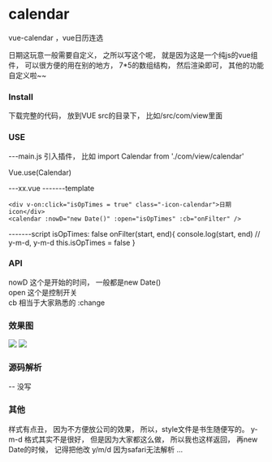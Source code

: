# calendar
vue-calendar ，vue日历连选

日期这玩意一般需要自定义， 之所以写这个呢， 就是因为这是一个纯js的vue组件， 可以很方便的用在别的地方， 7*5的数组结构， 然后渲染即可， 其他的功能自定义啦~~

### Install
下载完整的代码， 放到VUE src的目录下， 比如/src/com/view里面

### USE
---main.js
引入插件， 比如
import Calendar from './com/view/calendar'

Vue.use(Calendar)

---xx.vue
-------template
```
<div v-on:click="isOpTimes = true" class="-icon-calendar">日期icon</div>
<calendar :nowD="new Date()" :open="isOpTimes" :cb="onFilter" />
```
-------script
isOpTimes: false
onFilter(start, end){
  console.log(start, end) // y-m-d, y-m-d
  this.isOpTimes = false
}

### API
nowD  这个是开始的时间， 一般都是new Date() <br />
open  这个是控制开关<br />
cb    相当于大家熟悉的 :change<br />

### 效果图

![](https://upload-images.jianshu.io/upload_images/6759456-0384632a4193ba0e.PNG?imageMogr2/auto-orient/strip%7CimageView2/2/w/1240)
![](https://upload-images.jianshu.io/upload_images/6759456-381b9773db0b4daa.png?imageMogr2/auto-orient/strip%7CimageView2/2/w/1240)


### 源码解析
-- 没写
### 其他
样式有点丑， 因为不方便放公司的效果， 所以，style文件是书生随便写的。
y-m-d 格式其实不是很好， 但是因为大家都这么做， 所以我也这样返回， 再new Date的时候， 记得把他改 y/m/d  因为safari无法解析
...
